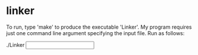 # linker

To run, type 'make' to produce the executable 'Linker'. My program requires just one command line argument specifying the input file. Run as follows:

./Linker <input file>
